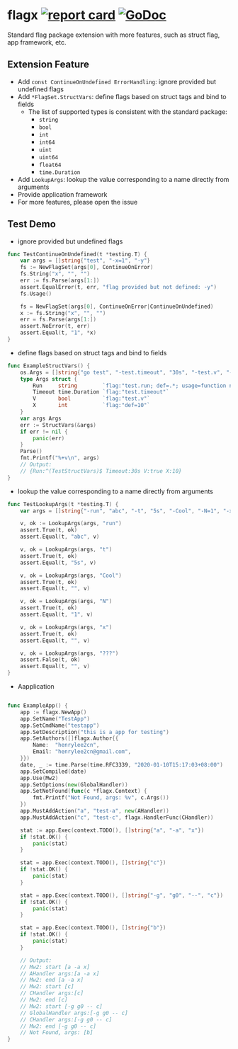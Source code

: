 # flagx [![report card](https://goreportcard.com/badge/github.com/henrylee2cn/flagx?style=flat-square)](http://goreportcard.com/report/henrylee2cn/flagx) [![GoDoc](https://img.shields.io/badge/godoc-reference-blue.svg?style=flat-square)](http://godoc.org/github.com/henrylee2cn/flagx)

Standard flag package extension with more features, such as struct flag, app framework, etc.

## Extension Feature

- Add `const ContinueOnUndefined ErrorHandling`: ignore provided but undefined flags
- Add `*FlagSet.StructVars`: define flags based on struct tags and bind to fields
  - The list of supported types is consistent with the standard package:
    - `string`
    - `bool`
    - `int`
    - `int64`
    - `uint`
    - `uint64`
    - `float64`
    - `time.Duration`
- Add `LookupArgs`: lookup the value corresponding to a name directly from arguments
- Provide application framework
- For more features, please open the issue

## Test Demo

- ignore provided but undefined flags

```go
func TestContinueOnUndefined(t *testing.T) {
	var args = []string{"test", "-x=1", "-y"}
	fs := NewFlagSet(args[0], ContinueOnError)
	fs.String("x", "", "")
	err := fs.Parse(args[1:])
	assert.EqualError(t, err, "flag provided but not defined: -y")
	fs.Usage()

	fs = NewFlagSet(args[0], ContinueOnError|ContinueOnUndefined)
	x := fs.String("x", "", "")
	err = fs.Parse(args[1:])
	assert.NoError(t, err)
	assert.Equal(t, "1", *x)
}
```

- define flags based on struct tags and bind to fields

```go
func ExampleStructVars() {
	os.Args = []string{"go test", "-test.timeout", "30s", "-test.v", "-test.count", "1", "-test.run", "^(TestStructVars)$"}
	type Args struct {
		Run     string        `flag:"test.run; def=.*; usage=function name pattern"`
		Timeout time.Duration `flag:"test.timeout"`
		V       bool          `flag:"test.v"`
		X       int           `flag:"def=10"`
	}
	var args Args
	err := StructVars(&args)
	if err != nil {
		panic(err)
	}
	Parse()
	fmt.Printf("%+v\n", args)
	// Output:
	// {Run:^(TestStructVars)$ Timeout:30s V:true X:10}
}
```

- lookup the value corresponding to a name directly from arguments

```go
func TestLookupArgs(t *testing.T) {
	var args = []string{"-run", "abc", "-t", "5s", "-Cool", "-N=1", "-x"}

	v, ok := LookupArgs(args, "run")
	assert.True(t, ok)
	assert.Equal(t, "abc", v)

	v, ok = LookupArgs(args, "t")
	assert.True(t, ok)
	assert.Equal(t, "5s", v)

	v, ok = LookupArgs(args, "Cool")
	assert.True(t, ok)
	assert.Equal(t, "", v)

	v, ok = LookupArgs(args, "N")
	assert.True(t, ok)
	assert.Equal(t, "1", v)

	v, ok = LookupArgs(args, "x")
	assert.True(t, ok)
	assert.Equal(t, "", v)

	v, ok = LookupArgs(args, "???")
	assert.False(t, ok)
	assert.Equal(t, "", v)
}
```

- Aapplication

```go

func ExampleApp() {
	app := flagx.NewApp()
	app.SetName("TestApp")
	app.SetCmdName("testapp")
	app.SetDescription("this is a app for testing")
	app.SetAuthors([]flagx.Author{{
		Name:  "henrylee2cn",
		Email: "henrylee2cn@gmail.com",
	}})
	date, _ := time.Parse(time.RFC3339, "2020-01-10T15:17:03+08:00")
	app.SetCompiled(date)
	app.Use(Mw2)
	app.SetOptions(new(GlobalHandler))
	app.SetNotFound(func(c *flagx.Context) {
		fmt.Printf("Not Found, args: %v", c.Args())
	})
	app.MustAddAction("a", "test-a", new(AHandler))
	app.MustAddAction("c", "test-c", flagx.HandlerFunc(CHandler))

	stat := app.Exec(context.TODO(), []string{"a", "-a", "x"})
	if !stat.OK() {
		panic(stat)
	}

	stat = app.Exec(context.TODO(), []string{"c"})
	if !stat.OK() {
		panic(stat)
	}

	stat = app.Exec(context.TODO(), []string{"-g", "g0", "--", "c"})
	if !stat.OK() {
		panic(stat)
	}

	stat = app.Exec(context.TODO(), []string{"b"})
	if !stat.OK() {
		panic(stat)
	}

	// Output:
	// Mw2: start [a -a x]
	// AHandler args:[a -a x]
	// Mw2: end [a -a x]
	// Mw2: start [c]
	// CHandler args:[c]
	// Mw2: end [c]
	// Mw2: start [-g g0 -- c]
	// GlobalHandler args:[-g g0 -- c]
	// CHandler args:[-g g0 -- c]
	// Mw2: end [-g g0 -- c]
	// Not Found, args: [b]
}
```